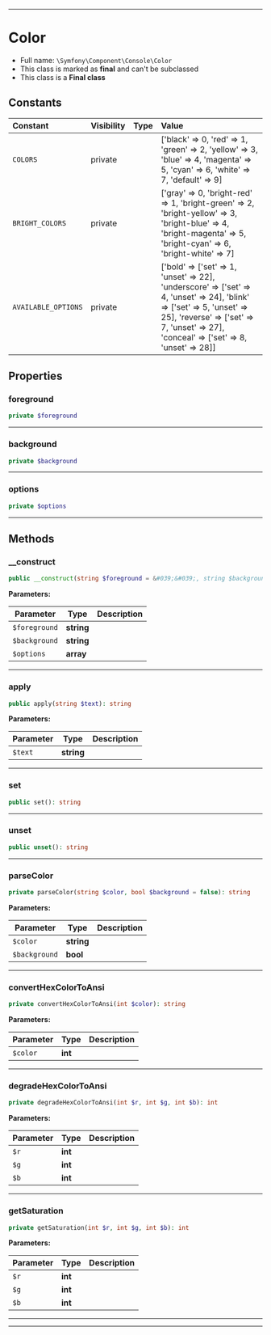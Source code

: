 ***

# Color





* Full name: `\Symfony\Component\Console\Color`
* This class is marked as **final** and can't be subclassed
* This class is a **Final class**


## Constants

| Constant | Visibility | Type | Value |
|:---------|:-----------|:-----|:------|
|`COLORS`|private| |[&#039;black&#039; =&gt; 0, &#039;red&#039; =&gt; 1, &#039;green&#039; =&gt; 2, &#039;yellow&#039; =&gt; 3, &#039;blue&#039; =&gt; 4, &#039;magenta&#039; =&gt; 5, &#039;cyan&#039; =&gt; 6, &#039;white&#039; =&gt; 7, &#039;default&#039; =&gt; 9]|
|`BRIGHT_COLORS`|private| |[&#039;gray&#039; =&gt; 0, &#039;bright-red&#039; =&gt; 1, &#039;bright-green&#039; =&gt; 2, &#039;bright-yellow&#039; =&gt; 3, &#039;bright-blue&#039; =&gt; 4, &#039;bright-magenta&#039; =&gt; 5, &#039;bright-cyan&#039; =&gt; 6, &#039;bright-white&#039; =&gt; 7]|
|`AVAILABLE_OPTIONS`|private| |[&#039;bold&#039; =&gt; [&#039;set&#039; =&gt; 1, &#039;unset&#039; =&gt; 22], &#039;underscore&#039; =&gt; [&#039;set&#039; =&gt; 4, &#039;unset&#039; =&gt; 24], &#039;blink&#039; =&gt; [&#039;set&#039; =&gt; 5, &#039;unset&#039; =&gt; 25], &#039;reverse&#039; =&gt; [&#039;set&#039; =&gt; 7, &#039;unset&#039; =&gt; 27], &#039;conceal&#039; =&gt; [&#039;set&#039; =&gt; 8, &#039;unset&#039; =&gt; 28]]|

## Properties


### foreground



```php
private $foreground
```






***

### background



```php
private $background
```






***

### options



```php
private $options
```






***

## Methods


### __construct



```php
public __construct(string $foreground = &#039;&#039;, string $background = &#039;&#039;, array $options = []): mixed
```








**Parameters:**

| Parameter | Type | Description |
|-----------|------|-------------|
| `$foreground` | **string** |  |
| `$background` | **string** |  |
| `$options` | **array** |  |




***

### apply



```php
public apply(string $text): string
```








**Parameters:**

| Parameter | Type | Description |
|-----------|------|-------------|
| `$text` | **string** |  |




***

### set



```php
public set(): string
```











***

### unset



```php
public unset(): string
```











***

### parseColor



```php
private parseColor(string $color, bool $background = false): string
```








**Parameters:**

| Parameter | Type | Description |
|-----------|------|-------------|
| `$color` | **string** |  |
| `$background` | **bool** |  |




***

### convertHexColorToAnsi



```php
private convertHexColorToAnsi(int $color): string
```








**Parameters:**

| Parameter | Type | Description |
|-----------|------|-------------|
| `$color` | **int** |  |




***

### degradeHexColorToAnsi



```php
private degradeHexColorToAnsi(int $r, int $g, int $b): int
```








**Parameters:**

| Parameter | Type | Description |
|-----------|------|-------------|
| `$r` | **int** |  |
| `$g` | **int** |  |
| `$b` | **int** |  |




***

### getSaturation



```php
private getSaturation(int $r, int $g, int $b): int
```








**Parameters:**

| Parameter | Type | Description |
|-----------|------|-------------|
| `$r` | **int** |  |
| `$g` | **int** |  |
| `$b` | **int** |  |




***


***

